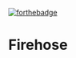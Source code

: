 [![forthebadge](https://forthebadge.com/images/badges/made-with-crayons.svg)](https://forthebadge.com)

# Firehose
